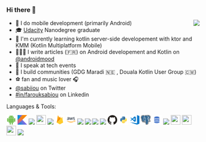 <h3>Hi there 👋</h3> <img align="right" height="100" weight="100" src="https://raw.githubusercontent.com/sabiou/sabiou/master/gitocat.png"/>
  
- 📱 I do mobile development (primarily Android)
- 🎓 [Udacity](https://www.udacity.com/school-of-programming) Nanodegree graduate
- 🔭 I'm currently learning kotlin server-side developement with ktor and KMM (Kotlin Multiplatform Mobile)
- 🧑🏽‍💻 I write articles (🇫🇷) on Android developement and Kotlin on [@androidmood](https://medium.com/androidmood)
- 🎤 I speak at tech events
- 🙌 I build communities (GDG Maradi 🇳🇪 , Douala Kotlin User Group 🇨🇲)
- ⚽ fan and music lover 🎧
- [@sabiiou](https://twitter.com/sabiiou) on Twitter
- [#in/farouksabiou](https://www.linkedin.com/in/farouksabiou/) on Linkedin

Languages & Tools:

<img height="25" weight="25" aly="Android logo" src="https://raw.githubusercontent.com/github/explore/80688e429a7d4ef2fca1e82350fe8e3517d3494d/topics/android/android.png"/> <img height="25" weight="25" src="https://raw.githubusercontent.com/github/explore/80688e429a7d4ef2fca1e82350fe8e3517d3494d/topics/kotlin/kotlin.png"/> <img height="25" weight="25" src="https://devicons.github.io/devicon/devicon.git/icons/java/java-original-wordmark.svg"/> <img height="25" width="25" src="https://www.vectorlogo.zone/logos/gradle/gradle-icon.svg"/> <img height="25" weight="25" src="https://raw.githubusercontent.com/detain/svg-logos/780f25886640cef088af994181646db2f6b1a3f8/svg/reactivex.svg"/> <img height="25" weight="25" src="https://raw.githubusercontent.com/github/explore/80688e429a7d4ef2fca1e82350fe8e3517d3494d/topics/firebase/firebase.png"/> <img height="25" src="https://raw.githubusercontent.com/github/explore/fbceb94436312b6dacde68d122a5b9c7d11f9524/topics/aws/aws.png"/> <img height="25" weight="25" src="https://www.vectorlogo.zone/logos/markdown-here/markdown-here-icon.svg"/> <img height="25" weight="25" src="https://www.vectorlogo.zone/logos/linux/linux-icon.svg"/> <img height="25" weight="25" src="https://www.vectorlogo.zone/logos/ubuntu/ubuntu-icon.svg"/> <img height="25" weight="25" src="https://www.vectorlogo.zone/logos/git-scm/git-scm-icon.svg"/> <img height="25" weight="25" src="https://raw.githubusercontent.com/github/explore/89bdd9644f44d1b12180fd512b95574fe4c54617/topics/github-api/github-api.png"/> <img height="25" src="https://raw.githubusercontent.com/github/explore/80688e429a7d4ef2fca1e82350fe8e3517d3494d/topics/python/python.png"/> <img height="25" weight="25" src="https://raw.githubusercontent.com/github/explore/80688e429a7d4ef2fca1e82350fe8e3517d3494d/topics/visual-studio-code/visual-studio-code.png"/> <img height="25" weight="25" src="https://raw.githubusercontent.com/github/explore/80688e429a7d4ef2fca1e82350fe8e3517d3494d/topics/postgresql/postgresql.png"/> <img height="25" src="https://raw.githubusercontent.com/github/explore/80688e429a7d4ef2fca1e82350fe8e3517d3494d/topics/sql/sql.png"/> <img height="25" src="https://www.vectorlogo.zone/logos/sqlite/sqlite-icon.svg"/> <img height="25" width="25" src="https://www.vectorlogo.zone/logos/google_cloud/google_cloud-icon.svg"/> <img height="25" width="25" src="https://www.vectorlogo.zone/logos/trello/trello-tile.svg"/> <img height="25" width="25" src="https://www.vectorlogo.zone/logos/atlassian_jira/atlassian_jira-icon.svg"/> <img height="25" weight="25" src="https://raw.githubusercontent.com/hhariri/ktor-samples/master/resources/static/ktor_logo.svg"/>
